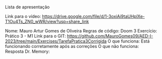 Lista de apresentação

Link para o vídeo: https://drive.google.com/file/d/1-3oxiAi9taUHplXe-T1Ou4Ts_ZN0_wWR/view?usp=share_link

Nome: Mauro Artur Gomes de Oliveira 
Regras de código: Doom 3 
Exercício: Prático 3 - M1
Link para o GIT: https://github.com/MauroGomes09/AED-I-2023/tree/main/Exercises/TarefaPratica3Corrigida
O que funciona: Está funcionando corretamente após as correções
O que não funciona: 
Resposta Dr. Memory: 
